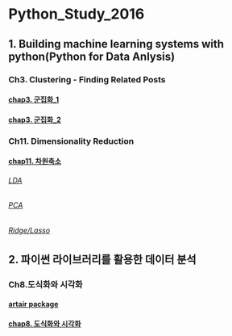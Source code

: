 # Python_Study_2016


## 1. Building machine learning systems with python(Python for Data Anlysis)

### Ch3. Clustering - Finding Related Posts

#### [chap3. 군집화_1](https://github.com/RyuJiseung/Python_Study_2016/blob/master/Clustering/chap3.%20%E1%84%80%E1%85%AE%E1%86%AB%E1%84%8C%E1%85%B5%E1%86%B8%E1%84%92%E1%85%AA_170401-checkpoint.ipynb)

#### [chap3. 군집화_2](https://github.com/RyuJiseung/Python_Study_2016/blob/master/Clustering/chap3.%20%E1%84%80%E1%85%AE%E1%86%AB%E1%84%8C%E1%85%B5%E1%86%B8%E1%84%92%E1%85%AA_170408-checkpoint.ipynb)

### Ch11. Dimensionality Reduction

#### [chap11. 차원축소](https://github.com/RyuJiseung/Python_Study_2016/blob/master/DimensionReduction/11_Dimension%20Reduction.ipynb)

###### [LDA](https://github.com/RyuJiseung/Python_Study_2016/blob/master/DimensionReduction/LDA-python.ipynb)

###### [PCA](https://github.com/RyuJiseung/Python_Study_2016/blob/master/DimensionReduction/PCA-python.ipynb)

###### [Ridge/Lasso](https://github.com/RyuJiseung/Python_Study_2016/blob/master/DimensionReduction/Ridge_Lasso.ipynb)


## 2. 파이썬 라이브러리를 활용한 데이터 분석 

### Ch8.도식화와 시각화

#### [artair package](https://github.com/RyuJiseung/Python_Study_2016/blob/master/Ch8.%E1%84%83%E1%85%A9%E1%84%89%E1%85%B5%E1%86%A8%E1%84%92%E1%85%AA%E1%84%8B%E1%85%AA_%E1%84%89%E1%85%B5%E1%84%80%E1%85%A1%E1%86%A8%E1%84%92%E1%85%AA/artair.ipynb)

#### [chap8. 도식화와 시각화](https://github.com/RyuJiseung/Python_Study_2016/blob/master/Ch8.%E1%84%83%E1%85%A9%E1%84%89%E1%85%B5%E1%86%A8%E1%84%92%E1%85%AA%E1%84%8B%E1%85%AA_%E1%84%89%E1%85%B5%E1%84%80%E1%85%A1%E1%86%A8%E1%84%92%E1%85%AA/ch08_1.ipynb)
